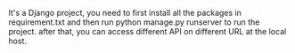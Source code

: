 It's a Django project, you need to first install all the packages in requirement.txt  and then run python manage.py runserver to run the project. after that, you can access different API on different URL at the local host.

